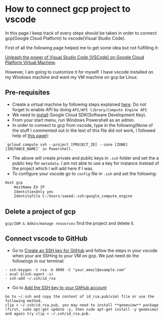 # How to connect gcp project to vscode
In this page I keep track of every steps should be taken in order to connect gcp(Google Cloud Platform) to vscode(Visual Studio Code).

First of all the following page helped me to get some idea but not fulfilling it:

[Unleash the power of Visual Studio Code (VSCode) on Google Cloud Platform Virtual Machine](https://towardsdatascience.com/unleash-the-power-of-visual-studio-code-vscode-on-google-cloud-platform-virtual-machine-f75f78f49aee).

However, I am going to customize it for myself. I have vscode installed on my Windows machine and want my VM machine on gcp be Linux.


## Pre-requisites
- Create a virtual machine by following steps explained [here](https://cloud.google.com/compute/docs/quickstart-linux). Do not forget to enable API by doing `API/API library/Compute Engine API`
- We need to [install](https://cloud.google.com/sdk/install) Google Cloud SDK(Software Development Key).
- From your start menu, run Windows Powershell as an admin.
- In order to connect to gcp from vscode, type in the following(None of the stuff I commented out in the text of this file did not work, I followed help of [this page](https://github.com/jonathanmiller2/picturepost-1/wiki/How-to-SSH-into-GCP-VM-from-VSCode-running-on-a-Windows-machine)):
```
`gcloud compute ssh --project [PROJECT_ID] --zone [ZONE] [INSTANCE_NAME]` in Powershell.
```
- The above will create private and public keys in `.ssh` folder and set the a public key for `metadata`. I am not able to use a key for instance instead of the project which I will add here if I was.  
- To configure your vscode go to `config` file in `.ssh` and set the following:
```python
Host gcp
    HostName EX IP
    IdentitiesOnly yes
    IdentityFile C:/Users/saeed/.ssh/google_compute_engine
```

## Delete a project of gcp
`gcp/IAM & Admin/manage resources` find the project and delete it.

## Connect vscode to GitHub
- Go to [Create an SSH key for GitHub](https://help.github.com/en/github/authenticating-to-github/generating-a-new-ssh-key-and-adding-it-to-the-ssh-agent#generating-a-new-ssh-key) and follow the steps in your vscode when your are SSHing to your VM on gcp. We just need do the followings in our terminal:
```
- ssh-keygen -t rsa -b 4096 -C "your_email@example.com"
- eval $(ssh-agent -s)
- ssh-add ~/.ssh/id_rsa
```
- Go to [Add the SSH key to your GitHub account](https://help.github.com/en/github/authenticating-to-github/adding-a-new-ssh-key-to-your-github-account)
```
Go to ~/.ssh and copy the content of id_rsa.pub(vim) file or use the following method.
clip < ~/.ssh/id_rsa.pub, you may need to install **geomview** package (first, sudo apt-get update -y, then sudo apt-get install -y geomview) and again try clip < ~/.ssh/id_rsa.pub.
```

<!---
- Create a new [SSH key](https://cloud.google.com/compute/docs/instances/adding-removing-ssh-keys#createsshkeys).
- Run PuTTYgen and generate a key and save them wherever you want 

I saved them but I am not seeing the public key with extension of `.pub` instead I opend the Powershell and used 

`ssh-keygen -t rsa -f [KEY_FILENAME] -C [USERNAME]` where I chose the name of the key and user name was `admin` which I had used for PuTTYgen so `ssh-keygen -t rsa -f trade -C admin`. Then keys were generated in the address where Powershell was in it. However, I relocate them to `c:\users\saeed\.ssh`. **Make sure you restart your laptop, because key is not working if you do not restart your windows machine**

- Add SSH key just to an instance not entire project following [this link](https://cloud.google.com/compute/docs/instances/adding-removing-ssh-keys#instance-only). Follow the instruction and then open the public key with Notepad and paste it where your instructed to do so.

None of the above worked so I used the following.

Run in Windows:
gcloud compute ssh --project [PROJECT_ID] --zone [ZONE] [INSTANCE_NAME]

This should generate a private key on your machine in the ~/.ssh/ directory.

- Open vscode. Since I have already installed remote-ssh I do not need to install this extension. Press 'Ctrl+Shift+p' and type in `add a new SSH`, in the prompted window type in `ssh -i C:\\Users\\saeed\\trade admin@[External IP]` where `External IP` can be found from virtual machine instance on gcp. **However**, this will just add a new SSH key, if go to `c:\users\saeed\conig` you should change it as follows.

Then it will added but  

 --->
